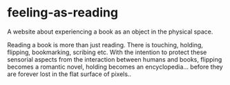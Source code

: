 # feeling-as-reading
A website about experiencing a book as an object in the physical space.

Reading a book is more than just reading. There is touching, holding, flipping, bookmarking, scribing etc. With the intention to protect these sensorial aspects from the interaction between humans and books, flipping becomes a romantic novel, holding becomes an encyclopedia… before they are forever lost in the flat surface of pixels..
